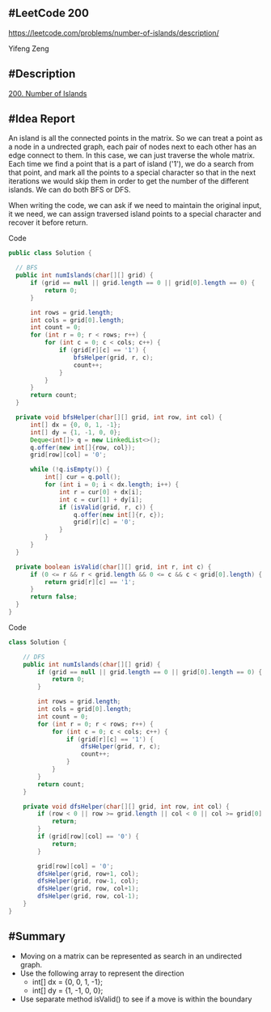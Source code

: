 #**LeetCode 200**
---
https://leetcode.com/problems/number-of-islands/description/

Yifeng Zeng

#Description
---
[200. Number of Islands](https://leetcode.com/problems/number-of-islands/description/)


#Idea Report
---

An island is all the connected points in the matrix. So we can treat a point as a node in a undrected graph, each pair of nodes next to each other has an edge connect to them. In this case, we can just traverse the whole matrix. Each time we find a point that is a part of island ('1'), we do a search from that point, and mark all the points to a special character so that in the next iterations we would skip them in order to get the number of the different islands. We can do both BFS or DFS.

When writing the code, we can ask if we need to maintain the original input, it we need, we can assign traversed island points to a special character and recover it before return.

Code
```java
public class Solution {

  // BFS
  public int numIslands(char[][] grid) {
      if (grid == null || grid.length == 0 || grid[0].length == 0) {
          return 0;
      }

      int rows = grid.length;
      int cols = grid[0].length;
      int count = 0;
      for (int r = 0; r < rows; r++) {
          for (int c = 0; c < cols; c++) {
              if (grid[r][c] == '1') {
                  bfsHelper(grid, r, c);
                  count++;
              }
          }
      }
      return count;
  }

  private void bfsHelper(char[][] grid, int row, int col) {
      int[] dx = {0, 0, 1, -1};
      int[] dy = {1, -1, 0, 0};
      Deque<int[]> q = new LinkedList<>();
      q.offer(new int[]{row, col});
      grid[row][col] = '0';

      while (!q.isEmpty()) {
          int[] cur = q.poll();
          for (int i = 0; i < dx.length; i++) {
              int r = cur[0] + dx[i];
              int c = cur[1] + dy[i];
              if (isValid(grid, r, c)) {
                  q.offer(new int[]{r, c});
                  grid[r][c] = '0';
              }
          }
      }
  }

  private boolean isValid(char[][] grid, int r, int c) {
      if (0 <= r && r < grid.length && 0 <= c && c < grid[0].length) {
          return grid[r][c] == '1';
      }
      return false;
  }
}
```

Code
```java
class Solution {

    // DFS
    public int numIslands(char[][] grid) {
        if (grid == null || grid.length == 0 || grid[0].length == 0) {
            return 0;
        }

        int rows = grid.length;
        int cols = grid[0].length;
        int count = 0;
        for (int r = 0; r < rows; r++) {
            for (int c = 0; c < cols; c++) {
                if (grid[r][c] == '1') {
                    dfsHelper(grid, r, c);
                    count++;
                }
            }
        }
        return count;
    }

    private void dfsHelper(char[][] grid, int row, int col) {
        if (row < 0 || row >= grid.length || col < 0 || col >= grid[0].length) {
            return;
        }
        if (grid[row][col] == '0') {
            return;
        }

        grid[row][col] = '0';
        dfsHelper(grid, row+1, col);
        dfsHelper(grid, row-1, col);
        dfsHelper(grid, row, col+1);
        dfsHelper(grid, row, col-1);
    }
}
```

#Summary
---
- Moving on a matrix can be represented as search in an undirected graph.
- Use the following array to represent the direction
  - int[] dx = {0, 0, 1, -1};
  - int[] dy = {1, -1, 0, 0};
- Use separate method isValid() to see if a move is within the boundary
